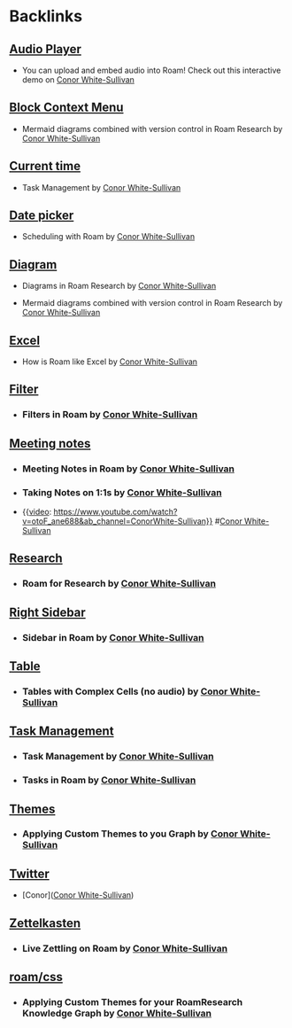 
# Backlinks
## [Audio Player](<Audio Player.md>)
- You can upload and embed audio into Roam! Check out this interactive demo on [Conor White-Sullivan](<Conor White-Sullivan.md>)

## [Block Context Menu](<Block Context Menu.md>)
- Mermaid diagrams combined with version control in Roam Research by [Conor White-Sullivan](<Conor White-Sullivan.md>)

## [Current time](<Current time.md>)
- Task Management by [Conor White-Sullivan](<Conor White-Sullivan.md>)

## [Date picker](<Date picker.md>)
- Scheduling with Roam by [Conor White-Sullivan](<Conor White-Sullivan.md>)

## [Diagram](<Diagram.md>)
- Diagrams in Roam Research by [Conor White-Sullivan](<Conor White-Sullivan.md>)

- Mermaid diagrams combined with version control in Roam Research by [Conor White-Sullivan](<Conor White-Sullivan.md>)

## [Excel](<Excel.md>)
- How is Roam like Excel by [Conor White-Sullivan](<Conor White-Sullivan.md>)

## [Filter](<Filter.md>)
- ### Filters in Roam by [Conor White-Sullivan](<Conor White-Sullivan.md>)

## [Meeting notes](<Meeting notes.md>)
- ### Meeting Notes in Roam by [Conor White-Sullivan](<Conor White-Sullivan.md>)

- ### Taking Notes on 1:1s by [Conor White-Sullivan](<Conor White-Sullivan.md>)

- {{[video](<video.md>): https://www.youtube.com/watch?v=otoF_ane688&ab_channel=ConorWhite-Sullivan}} #[Conor White-Sullivan](<Conor White-Sullivan.md>)

## [Research](<Research.md>)
- ### Roam for Research by [Conor White-Sullivan](<Conor White-Sullivan.md>)

## [Right Sidebar](<Right Sidebar.md>)
- ### Sidebar in Roam by [Conor White-Sullivan](<Conor White-Sullivan.md>)

## [Table](<Table.md>)
- ### Tables with Complex Cells (no audio) by [Conor White-Sullivan](<Conor White-Sullivan.md>)

## [Task Management](<Task Management.md>)
- ### Task Management by [Conor White-Sullivan](<Conor White-Sullivan.md>)

- ### Tasks in Roam by [Conor White-Sullivan](<Conor White-Sullivan.md>)

## [Themes](<Themes.md>)
- ### Applying Custom Themes to you Graph by [Conor White-Sullivan](<Conor White-Sullivan.md>)

## [Twitter](<Twitter.md>)
- [Conor]([Conor White-Sullivan](<Conor White-Sullivan.md>))

## [Zettelkasten](<Zettelkasten.md>)
- ### Live Zettling on Roam by [Conor White-Sullivan](<Conor White-Sullivan.md>)

## [roam/css](<roam/css.md>)
- ### Applying Custom Themes for your RoamResearch Knowledge Graph by [Conor White-Sullivan](<Conor White-Sullivan.md>)

